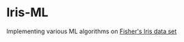 # Iris-ML
Implementing various ML algorithms on [Fisher's Iris data set](https://en.wikipedia.org/wiki/Iris_flower_data_set)
